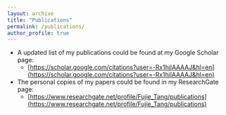 ```yaml
---
layout: archive
title: "Publications"
permalink: /publications/
author_profile: true
---
```


* A updated list of my publications could be found at my Google Scholar page:
  * [https://scholar.google.com/citations?user=-Rx1hiIAAAAJ&hl=en](https://scholar.google.com/citations?user=-Rx1hiIAAAAJ&hl=en) 
* The personal copies of my papers could be found in my ResearchGate page:
  * [https://www.researchgate.net/profile/Fujie_Tang/publications](https://www.researchgate.net/profile/Fujie_Tang/publications)
